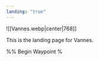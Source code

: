 ```yaml
---
landing: "true"
---
```


![[Vannes.webp|center|768]]

This is the landing page for Vannes.

%% Begin Waypoint %